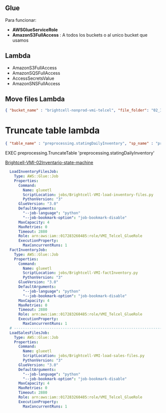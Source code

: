 
## Glue


Para funcionar: 
- **AWSGlueServiceRole**
- **AmazonS3FullAccess** : A todos los buckets o al unico bucket que usamos



## Lambda

- AmazonS3FullAccess
- AmazonSQSFullAccess
- AccessSecretsValue
- AmazonSNSFullAccess


## Move files Lambda

~~~ json
{ "bucket_name" : "brightcell-nonprod-vmi-telcel", "file_folder": "02_Inventario", "destination" : "processed", "file_directory": "unprocessed" }
~~~

# Truncate table lambda

~~~ json
{ "table_name" : "preprocessing.statingDailyInventory", "sp_name" : "preprocessing.TruncateTable" }
~~~

EXEC preprocessing.TruncateTable 'preprocessing.statingDailyInventory'

[Brightcell-VMI-02Inventario-state-machine](https://us-east-1.console.aws.amazon.com/states/home?region=us-east-1#/statemachines/view/arn:aws:states:us-east-1:017283260485:stateMachine:Brightcell-VMI-02Inventario-state-machine)

~~~ yaml
  LoadInventoryFilesJob:
    Type: AWS::Glue::Job
    Properties:
      Command:
        Name: glueetl
        ScriptLocation: jobs/Brightcell-VMI-load-inventory-files.py
        PythonVersion: "3"
      GlueVersion: "3.0"
      DefaultArguments:
        "--job-language": "python"
        "--job-bookmark-option": "job-bookmark-disable"
      MaxCapacity: 4
      MaxRetries: 0
      Timeout: 2880
      Role: arn:aws:iam::017283260485:role/VMI_Telcel_GlueRole
      ExecutionProperty:
        MaxConcurrentRuns: 1
  FactInventoryJob:
    Type: AWS::Glue::Job
    Properties:
      Command:
        Name: glueetl
        ScriptLocation: jobs/Brightcell-VMI-factInventory.py
        PythonVersion: "3"
      GlueVersion: "3.0"
      DefaultArguments:
        "--job-language": "python"
        "--job-bookmark-option": "job-bookmark-disable"
      MaxCapacity: 4
      MaxRetries: 0
      Timeout: 2880
      Role: arn:aws:iam::017283260485:role/VMI_Telcel_GlueRole
      ExecutionProperty:
        MaxConcurrentRuns: 1
  # -------------------------------------------------------------------   Sales  ------------------------------------------------------------------------------------#
  LoadSalesFilesJob:
    Type: AWS::Glue::Job
    Properties:
      Command:
        Name: glueetl
        ScriptLocation: jobs/Brightcell-VMI-load-sales-files.py
        PythonVersion: "3"
      GlueVersion: "3.0"
      DefaultArguments:
        "--job-language": "python"
        "--job-bookmark-option": "job-bookmark-disable"
      MaxCapacity: 4
      MaxRetries: 0
      Timeout: 2880
      Role: arn:aws:iam::017283260485:role/VMI_Telcel_GlueRole
      ExecutionProperty:
        MaxConcurrentRuns: 1
~~~


~~~
~~~